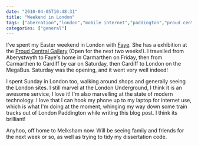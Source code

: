 ```yaml
---
date: "2010-04-05T10:48:31"
title: "Weekend in London"
tags: ["aberration","london","mobile internet","paddington","proud central gallery"]
categories: ["general"]
---
```


I've spent my Easter weekend in London with [Faye][1]. She has a exhibition at the [Proud Central Gallery][2] (Open for the next two weeks!). I travelled from Aberystwyth to Faye's home in Carmarthen on Friday, then from Carmarthen to Cardiff by car on Saturday, then Cardiff to London on the MegaBus. Saturday was the opening, and it went very well indeed!
<!--more-->
I spent Sunday in London too, walking around shops and generally seeing the London sites. I still marvel at the London Underground, I think it is an awesome service, I love it!
I'm also marvelling at the state of modern technology. I love that I can hook my phone up to my laptop for internet use, which is what I'm doing at the moment, whinging my way down some train tracks out of London Paddington while writing this blog post. I think its brilliant!

Anyhoo, off home to Melksham now. Will be seeing family and friends for the next week or so, as well as trying to tidy my dissertation code.

  [1]: http://www.fayegriffiths-photography.co.uk/
  [2]: http://www.proud.co.uk/
